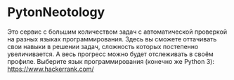 # PytonNeotology

Это сервис с большим количеством задач с автоматической проверкой на разных языках программирования. Здесь вы сможете оттачивать свои навыки в решении задач, сложность которых постепенно увеличивается. А весь прогресс можно будет отслеживать в своём профиле. Выберите язык программирования (конечно же Python 3):
https://www.hackerrank.com/
